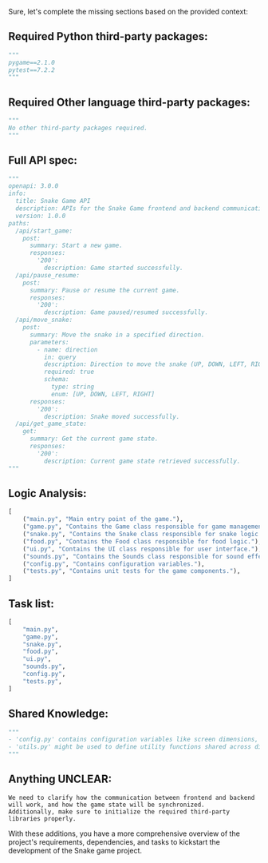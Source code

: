 Sure, let's complete the missing sections based on the provided context:

## Required Python third-party packages:
```python
"""
pygame==2.1.0
pytest==7.2.2
"""
```

## Required Other language third-party packages:
```python
"""
No other third-party packages required.
"""
```

## Full API spec:
```python
"""
openapi: 3.0.0
info:
  title: Snake Game API
  description: APIs for the Snake Game frontend and backend communication.
  version: 1.0.0
paths:
  /api/start_game:
    post:
      summary: Start a new game.
      responses:
        '200':
          description: Game started successfully.
  /api/pause_resume:
    post:
      summary: Pause or resume the current game.
      responses:
        '200':
          description: Game paused/resumed successfully.
  /api/move_snake:
    post:
      summary: Move the snake in a specified direction.
      parameters:
        - name: direction
          in: query
          description: Direction to move the snake (UP, DOWN, LEFT, RIGHT).
          required: true
          schema:
            type: string
            enum: [UP, DOWN, LEFT, RIGHT]
      responses:
        '200':
          description: Snake moved successfully.
  /api/get_game_state:
    get:
      summary: Get the current game state.
      responses:
        '200':
          description: Current game state retrieved successfully.
"""
```

## Logic Analysis:
```python
[
    ("main.py", "Main entry point of the game."),
    ("game.py", "Contains the Game class responsible for game management."),
    ("snake.py", "Contains the Snake class responsible for snake logic."),
    ("food.py", "Contains the Food class responsible for food logic."),
    ("ui.py", "Contains the UI class responsible for user interface."),
    ("sounds.py", "Contains the Sounds class responsible for sound effects."),
    ("config.py", "Contains configuration variables."),
    ("tests.py", "Contains unit tests for the game components."),
]
```

## Task list:
```python
[
    "main.py",
    "game.py",
    "snake.py",
    "food.py",
    "ui.py",
    "sounds.py",
    "config.py",
    "tests.py",
]
```

## Shared Knowledge:
```python
"""
- 'config.py' contains configuration variables like screen dimensions, colors, etc.
- 'utils.py' might be used to define utility functions shared across different modules.
"""
```

## Anything UNCLEAR:
```plaintext
We need to clarify how the communication between frontend and backend will work, and how the game state will be synchronized.
Additionally, make sure to initialize the required third-party libraries properly.
```

With these additions, you have a more comprehensive overview of the project's requirements, dependencies, and tasks to kickstart the development of the Snake game project.